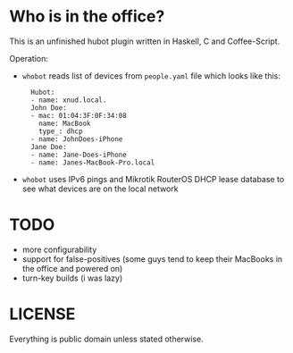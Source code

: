 Who is in the office?
====

This is an unfinished hubot plugin written in Haskell, C and Coffee-Script.

Operation:

* `whobot` reads list of devices from `people.yaml` file which looks like this:

        Hubot:
        - name: xnud.local.
        John Doe:
        - mac: 01:04:3F:0F:34:08
          name: MacBook
          type_: dhcp
        - name: JohnDoes-iPhone
        Jane Doe:
        - name: Jane-Does-iPhone
        - name: Janes-MacBook-Pro.local

* `whobot` uses IPv6 pings and Mikrotik RouterOS DHCP lease database to see what devices are on the local network

TODO
===

* more configurability
* support for false-positives (some guys tend to keep their MacBooks in the office and powered on)
* turn-key builds (i was lazy)

LICENSE
===

Everything is public domain unless stated otherwise.
